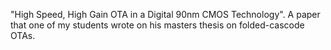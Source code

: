 "High Speed, High Gain OTA in a Digital 90nm CMOS Technology". A paper that one of my students wrote on his masters thesis on folded-cascode OTAs.

